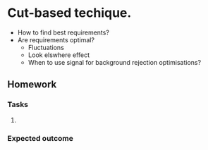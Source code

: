 # Cut-based techique.

  * How to find best requirements?
  * Are requirements optimal?
    - Fluctuations
    - Look elswhere effect
    - When to use signal for background rejection optimisations?

## Homework

### Tasks
  1. 

### Expected outcome
